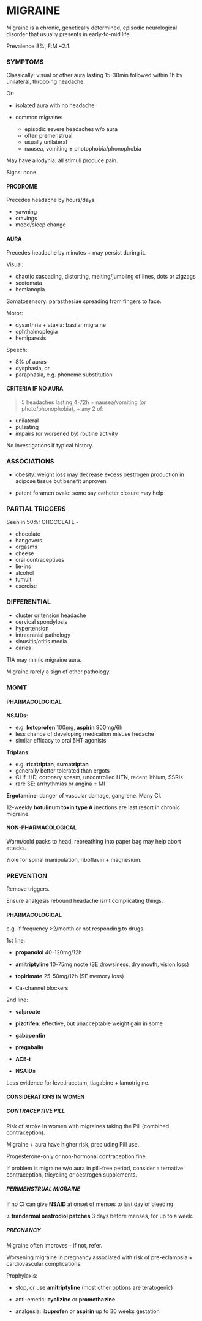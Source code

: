 # MIGRAINE

Migraine is a chronic, genetically determined, episodic neurological disorder that usually presents in early-to-mid life.

Prevalence 8%, F:M ~2:1.

### SYMPTOMS 

Classically: visual or other aura lasting 15-30min followed within 1h by unilateral, throbbing headache.

Or: 

- isolated aura with no headache

- common migraine:
	- episodic severe headaches w/o aura
	- often premenstrual
	- usually unilateral
	- nausea, vomiting ± photophobia/phonophobia
	
May have allodynia: all stimuli produce pain.

Signs: none.

#### PRODROME

Precedes headache by hours/days.

- yawning
- cravings
- mood/sleep change

#### AURA

Precedes headache by minutes + may persist during it.

Visual:

- chaotic cascading, distorting, melting/jumbling of lines, dots or zigzags
- scotomata
- hemianopia

Somatosensory: parasthesiae spreading from fingers to face.

Motor:

- dysarthria + ataxia: basilar migraine
- ophthalmoplegia
- hemiparesis

Speech:

- 8% of auras
- dysphasia, or
- paraphasia, e.g. phoneme substitution

#### CRITERIA IF NO AURA

>5 headaches lasting 4-72h + nausea/vomiting (or photo/phonophobia), + any 2 of:

- unilateral
- pulsating
- impairs (or worsened by) routine activity

No investigations if typical history.

### ASSOCIATIONS

- obesity: weight loss may decrease excess oestrogen production in adipose tissue but benefit unproven

- patent foramen ovale: some say catheter closure may help

### PARTIAL TRIGGERS

Seen in 50%: CHOCOLATE - 

- chocolate
- hangovers
- orgasms
- cheese
- oral contraceptives
- lie-ins
- alcohol
- tumult
- exercise

### DIFFERENTIAL

- cluster or tension headache
- cervical spondylosis
- hypertension
- intracranial pathology
- sinusitis/otitis media
- caries

TIA may mimic migraine aura.

Migraine rarely a sign of other pathology.

### MGMT

#### PHARMACOLOGICAL

**NSAIDs**:

- e.g. **ketoprofen** 100mg, **aspirin** 900mg/6h
- less chance of developing medication misuse hedache
- similar efficacy to oral 5HT agonists

**Triptans**:

- e.g. **rizatriptan**, **sumatriptan**
- generally better tolerated than ergots
- CI if IHD, coronary spasm, uncontrolled HTN, recent lithium, SSRIs
- rare SE: arrhythmias or angina ± MI

**Ergotamine**: danger of vascular damage, gangrene. Many CI.

12-weekly **botulinum toxin type A** inections are last resort in chronic migraine.

#### NON-PHARMACOLOGICAL

Warm/cold packs to head, rebreathing into paper bag may help abort attacks.

?role for spinal manipulation, riboflavin + magnesium.

### PREVENTION

Remove triggers.

Ensure analgesis rebound headache isn't complicating things.

#### PHARMACOLOGICAL

e.g. if frequency >2/month or not responding to drugs.

1st line:

- **propanolol** 40-120mg/12h 

- **amitriptyline** 10-75mg nocte (SE drowsiness, dry mouth, vision loss)

- **topirimate** 25-50mg/12h (SE memory loss)

- Ca-channel blockers

2nd line:

- **valproate**

- **pizotifen**: effective, but unacceptable weight gain in some

- **gabapentin**

- **pregabalin**

- **ACE-i**

- **NSAIDs**

Less evidence for levetiracetam, tiagabine + lamotrigine.


#### CONSIDERATIONS IN WOMEN

##### CONTRACEPTIVE PILL

Risk of stroke in women with migraines taking the Pill (combined contraception). 

Migraine + aura have higher risk, precluding Pill use. 

Progesterone-only or non-hormonal contraception fine.

If problem is migraine w/o aura in pill-free period, consider alternative contraception, tricycling or oestrogen supplements.

##### PERIMENSTRUAL MIGRAINE

If no CI can give **NSAID** at onset of menses to last day of bleeding.

± **trandermal oestrodiol patches** 3 days before menses, for up to a week.

##### PREGNANCY

Migraine often improves - if not, refer.

Worsening migraine in pregnancy associated with risk of pre-eclampsia + cardiovascular complications.

Prophylaxis:

- stop, or use **amitriptyline** (most other options are teratogenic)

- anti-emetic: **cyclizine** or **promethazine**

- analgesia: **ibuprofen** or **aspirin** up to 30 weeks gestation